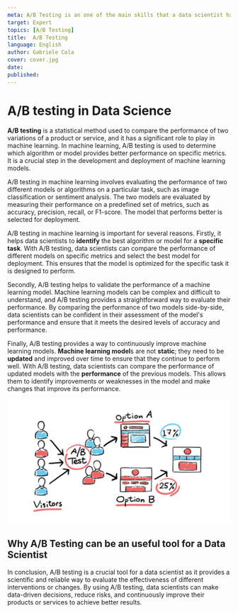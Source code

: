 ```yaml
---
meta: A/B Testing is an one of the main skills that a data scientist has to master
target: Expert 
topics: [A/B Testing] 
title:  A/B Testing 
language: English 
author: Gabriele Cola
cover: cover.jpg
date: 
published: 
---
```



# A/B testing in Data Science

**A/B testing** is a statistical method used to compare the performance of two variations of a product or service, and it has a significant role to play in machine learning. In machine learning, A/B testing is used to determine which algorithm or model provides better performance on specific metrics. It is a crucial step in the development and deployment of machine learning models.

A/B testing in machine learning involves evaluating the performance of two different models or algorithms on a particular task, such as image classification or sentiment analysis. The two models are evaluated by measuring their performance on a predefined set of metrics, such as accuracy, precision, recall, or F1-score. The model that performs better is selected for deployment.

A/B testing in machine learning is important for several reasons. Firstly, it helps data scientists to **identify** the best algorithm or model for a **specific task**. With A/B testing, data scientists can compare the performance of different models on specific metrics and select the best model for deployment. This ensures that the model is optimized for the specific task it is designed to perform.

Secondly, A/B testing helps to validate the performance of a machine learning model. Machine learning models can be complex and difficult to understand, and A/B testing provides a straightforward way to evaluate their performance. By comparing the performance of two models side-by-side, data scientists can be confident in their assessment of the model's performance and ensure that it meets the desired levels of accuracy and performance.

Finally, A/B testing provides a way to continuously improve machine learning models. **Machine learning model**s are not **static**; they need to be **updated** and improved over time to ensure that they continue to perform well. With A/B testing, data scientists can compare the performance of updated models with the **performance** of the previous models. This allows them to identify improvements or weaknesses in the model and make changes that improve its performance.


<p align="center">
  <img src="./Ab_testing_ds.jpg" width="550"/>
</p>

## Why A/B Testing can be an useful tool for a Data Scientist

In conclusion, A/B testing is a crucial tool for a data scientist as it provides a scientific and reliable way to evaluate the effectiveness of different interventions or changes. By using A/B testing, data scientists can make data-driven decisions, reduce risks, and continuously improve their products or services to achieve better results.

